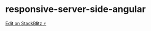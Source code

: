 # responsive-server-side-angular

[Edit on StackBlitz ⚡️](https://stackblitz.com/edit/responsive-server-side-1264-8ahcfa)
